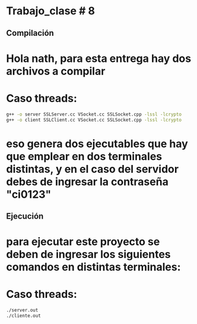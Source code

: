 # Trabajo_clase # 8


## Compilación
# Hola nath, para esta entrega hay dos archivos a compilar

# Caso threads: 
```bash
g++ -o server SSLServer.cc VSocket.cc SSLSocket.cpp -lssl -lcrypto
g++ -o client SSLClient.cc VSocket.cc SSLSocket.cpp -lssl -lcrypto
```

# eso genera dos ejecutables que hay que emplear en dos terminales distintas, y en el caso del servidor debes de ingresar la contraseña "ci0123"

## Ejecución

# para ejecutar este proyecto se deben de ingresar los siguientes comandos en distintas terminales:

# Caso threads:
```bash
./server.out
./cliente.out
```
